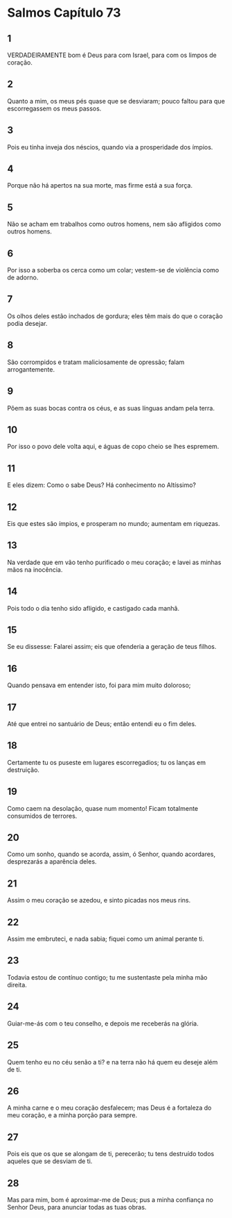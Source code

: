 # Salmos Capítulo 73

## 1
VERDADEIRAMENTE bom é Deus para com Israel, para com os limpos de coração.

## 2
Quanto a mim, os meus pés quase que se desviaram; pouco faltou para que escorregassem os meus passos.

## 3
Pois eu tinha inveja dos néscios, quando via a prosperidade dos ímpios.

## 4
Porque não há apertos na sua morte, mas firme está a sua força.

## 5
Não se acham em trabalhos como outros homens, nem são afligidos como outros homens.

## 6
Por isso a soberba os cerca como um colar; vestem-se de violência como de adorno.

## 7
Os olhos deles estão inchados de gordura; eles têm mais do que o coração podia desejar.

## 8
São corrompidos e tratam maliciosamente de opressão; falam arrogantemente.

## 9
Põem as suas bocas contra os céus, e as suas línguas andam pela terra.

## 10
Por isso o povo dele volta aqui, e águas de copo cheio se lhes espremem.

## 11
E eles dizem: Como o sabe Deus? Há conhecimento no Altíssimo?

## 12
Eis que estes são ímpios, e prosperam no mundo; aumentam em riquezas.

## 13
Na verdade que em vão tenho purificado o meu coração; e lavei as minhas mãos na inocência.

## 14
Pois todo o dia tenho sido afligido, e castigado cada manhã.

## 15
Se eu dissesse: Falarei assim; eis que ofenderia a geração de teus filhos.

## 16
Quando pensava em entender isto, foi para mim muito doloroso;

## 17
Até que entrei no santuário de Deus; então entendi eu o fim deles.

## 18
Certamente tu os puseste em lugares escorregadios; tu os lanças em destruição.

## 19
Como caem na desolação, quase num momento! Ficam totalmente consumidos de terrores.

## 20
Como um sonho, quando se acorda, assim, ó Senhor, quando acordares, desprezarás a aparência deles.

## 21
Assim o meu coração se azedou, e sinto picadas nos meus rins.

## 22
Assim me embruteci, e nada sabia; fiquei como um animal perante ti.

## 23
Todavia estou de contínuo contigo; tu me sustentaste pela minha mão direita.

## 24
Guiar-me-ás com o teu conselho, e depois me receberás na glória.

## 25
Quem tenho eu no céu senão a ti? e na terra não há quem eu deseje além de ti.

## 26
A minha carne e o meu coração desfalecem; mas Deus é a fortaleza do meu coração, e a minha porção para sempre.

## 27
Pois eis que os que se alongam de ti, perecerão; tu tens destruído todos aqueles que se desviam de ti.

## 28
Mas para mim, bom é aproximar-me de Deus; pus a minha confiança no Senhor Deus, para anunciar todas as tuas obras.

